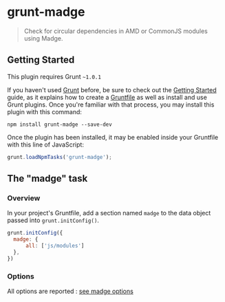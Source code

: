 # grunt-madge

> Check for circular dependencies in AMD or CommonJS modules using Madge.

## Getting Started
This plugin requires Grunt `~1.0.1`

If you haven't used [Grunt](http://gruntjs.com/) before, be sure to check out the [Getting Started](http://gruntjs.com/getting-started) guide, as it explains how to create a [Gruntfile](http://gruntjs.com/sample-gruntfile) as well as install and use Grunt plugins. Once you're familiar with that process, you may install this plugin with this command:

```shell
npm install grunt-madge --save-dev
```

Once the plugin has been installed, it may be enabled inside your Gruntfile with this line of JavaScript:

```js
grunt.loadNpmTasks('grunt-madge');
```

## The "madge" task

### Overview
In your project's Gruntfile, add a section named `madge` to the data object passed into `grunt.initConfig()`.

```js
grunt.initConfig({
  madge: {
	  all: ['js/modules']
  },
})
```

### Options
All options are reported : [see madge options](https://github.com/pahen/madge/blob/master/README.md#configuration)
